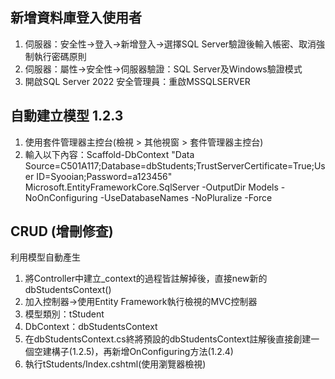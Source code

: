 ## 新增資料庫登入使用者
1. 伺服器：安全性->登入->新增登入->選擇SQL Server驗證後輸入帳密、取消強制執行密碼原則
2. 伺服器：屬性->安全性->伺服器驗證：SQL Server及Windows驗證模式
3. 開啟SQL Server 2022 安全管理員：重啟MSSQLSERVER

## 自動建立模型 1.2.3
1. 使用套件管理器主控台(檢視 > 其他視窗 > 套件管理器主控台)
2. 輸入以下內容：Scaffold-DbContext "Data Source=C501A117;Database=dbStudents;TrustServerCertificate=True;User ID=Syooian;Password=a123456" Microsoft.EntityFrameworkCore.SqlServer -OutputDir Models -NoOnConfiguring -UseDatabaseNames -NoPluralize -Force

## CRUD (增刪修查)
利用模型自動產生
1. 將Controller中建立_context的過程皆註解掉後，直接new新的dbStudentsContext()
2. 加入控制器->使用Entity Framework執行檢視的MVC控制器
3. 模型類別：tStudent
4. DbContext：dbStudentsContext
5. 在dbStudentsContext.cs終將預設的dbStudentsContext註解後直接創建一個空建構子(1.2.5)，再新增OnConfiguring方法(1.2.4)
6. 執行tStudents/Index.cshtml(使用瀏覽器檢視)